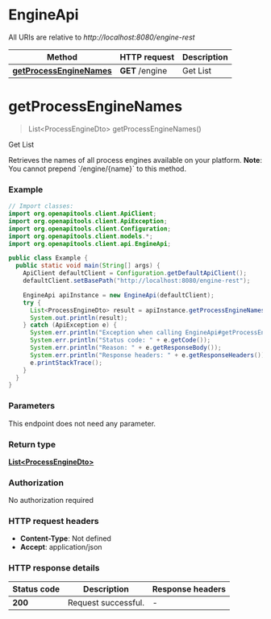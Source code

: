 # EngineApi

All URIs are relative to *http://localhost:8080/engine-rest*

Method | HTTP request | Description
------------- | ------------- | -------------
[**getProcessEngineNames**](EngineApi.md#getProcessEngineNames) | **GET** /engine | Get List


<a name="getProcessEngineNames"></a>
# **getProcessEngineNames**
> List&lt;ProcessEngineDto&gt; getProcessEngineNames()

Get List

Retrieves the names of all process engines available on your platform. **Note**: You cannot prepend &#x60;/engine/{name}&#x60; to this method.

### Example
```java
// Import classes:
import org.openapitools.client.ApiClient;
import org.openapitools.client.ApiException;
import org.openapitools.client.Configuration;
import org.openapitools.client.models.*;
import org.openapitools.client.api.EngineApi;

public class Example {
  public static void main(String[] args) {
    ApiClient defaultClient = Configuration.getDefaultApiClient();
    defaultClient.setBasePath("http://localhost:8080/engine-rest");

    EngineApi apiInstance = new EngineApi(defaultClient);
    try {
      List<ProcessEngineDto> result = apiInstance.getProcessEngineNames();
      System.out.println(result);
    } catch (ApiException e) {
      System.err.println("Exception when calling EngineApi#getProcessEngineNames");
      System.err.println("Status code: " + e.getCode());
      System.err.println("Reason: " + e.getResponseBody());
      System.err.println("Response headers: " + e.getResponseHeaders());
      e.printStackTrace();
    }
  }
}
```

### Parameters
This endpoint does not need any parameter.

### Return type

[**List&lt;ProcessEngineDto&gt;**](ProcessEngineDto.md)

### Authorization

No authorization required

### HTTP request headers

 - **Content-Type**: Not defined
 - **Accept**: application/json

### HTTP response details
| Status code | Description | Response headers |
|-------------|-------------|------------------|
**200** | Request successful. |  -  |

